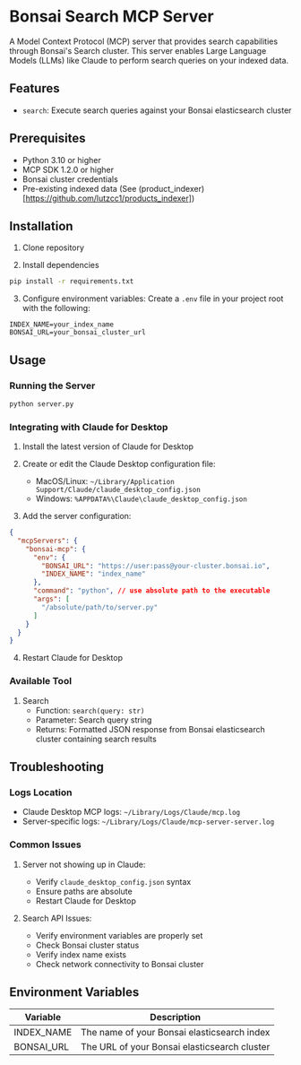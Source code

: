 # Bonsai Search MCP Server

A Model Context Protocol (MCP) server that provides search capabilities through Bonsai's Search cluster. This server enables Large Language Models (LLMs) like Claude to perform search queries on your indexed data.

## Features

- `search`: Execute search queries against your Bonsai elasticsearch cluster

## Prerequisites

- Python 3.10 or higher
- MCP SDK 1.2.0 or higher
- Bonsai cluster credentials
- Pre-existing indexed data (See (product_indexer)[https://github.com/lutzcc1/products_indexer])

## Installation

1. Clone repository

2. Install dependencies
```bash
pip install -r requirements.txt
```

3. Configure environment variables:
Create a `.env` file in your project root with the following:
```env
INDEX_NAME=your_index_name
BONSAI_URL=your_bonsai_cluster_url
```

## Usage

### Running the Server

```bash
python server.py
```

### Integrating with Claude for Desktop

1. Install the latest version of Claude for Desktop
2. Create or edit the Claude Desktop configuration file:
   - MacOS/Linux: `~/Library/Application Support/Claude/claude_desktop_config.json`
   - Windows: `%APPDATA%\Claude\claude_desktop_config.json`

3. Add the server configuration:
```json
{
  "mcpServers": {
    "bonsai-mcp": {
      "env": {
        "BONSAI_URL": "https://user:pass@your-cluster.bonsai.io",
        "INDEX_NAME": "index_name"
      },
      "command": "python", // use absolute path to the executable
      "args": [
        "/absolute/path/to/server.py"
      ]
    }
  }
}
```

4. Restart Claude for Desktop

### Available Tool

1. Search
   - Function: `search(query: str)`
   - Parameter: Search query string
   - Returns: Formatted JSON response from Bonsai elasticsearch cluster containing search results

## Troubleshooting

### Logs Location
- Claude Desktop MCP logs: `~/Library/Logs/Claude/mcp.log`
- Server-specific logs: `~/Library/Logs/Claude/mcp-server-server.log`

### Common Issues

1. Server not showing up in Claude:
   - Verify `claude_desktop_config.json` syntax
   - Ensure paths are absolute
   - Restart Claude for Desktop

2. Search API Issues:
   - Verify environment variables are properly set
   - Check Bonsai cluster status
   - Verify index name exists
   - Check network connectivity to Bonsai cluster

## Environment Variables

| Variable | Description |
|----------|-------------|
| INDEX_NAME | The name of your Bonsai elasticsearch index |
| BONSAI_URL | The URL of your Bonsai elasticsearch cluster |
